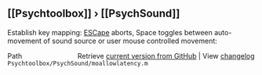 ## [[Psychtoolbox]] &#8250; [[PsychSound]]

Establish key mapping: [ESCape](ESCape) aborts, Space toggles between auto-  
movement of sound source or user mouse controlled movement:  




<div class="code_header" style="text-align:right;">
  <span style="float:left;">Path&nbsp;&nbsp;</span> <span class="counter">Retrieve <a href=
  "https://raw.github.com/Psychtoolbox-3/Psychtoolbox-3/beta/Psychtoolbox/PsychSound/moallowlatency.m">current version from GitHub</a> | View <a href=
  "https://github.com/Psychtoolbox-3/Psychtoolbox-3/commits/beta/Psychtoolbox/PsychSound/moallowlatency.m">changelog</a></span>
</div>
<div class="code">
  <code>Psychtoolbox/PsychSound/moallowlatency.m</code>
</div>

